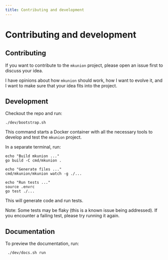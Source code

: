 ```yaml
---
title: Contributing and development
---
```


# Contributing and development
## Contributing

If you want to contribute to the `mkunion` project, please open an issue first to discuss your idea.

I have opinions about how `mkunion` should work, how I want to evolve it, and I want to make sure that your idea fits into the project.

## Development

Checkout the repo and run:
```
./dev/bootstrap.sh
```

This command starts a Docker container with all the necessary tools to develop and test the `mkunion` project.

In a separate terminal, run:
```
echo "Build mkunion ..."
go build -C cmd/mkunion .

echo "Generate files ..."
cmd/mkunion/mkunion watch -g ./...

echo "Run tests ..."
source .envrc
go test ./...
```

This will generate code and run tests.

Note: Some tests may be flaky (this is a known issue being addressed). If you encounter a failing test, please try running it again.

## Documentation

To preview the documentation, run:
```
 ./dev/docs.sh run
```
